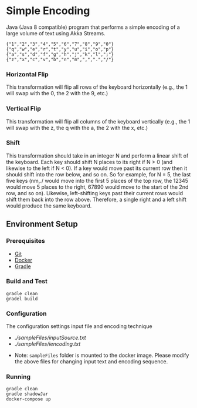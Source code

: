 # Simple Encoding
Java (Java 8 compatible) program that performs a simple encoding of a large volume of text using Akka Streams.

```$xslt
{"1","2","3","4","5","6","7","8","9","0"}
{"q","w","e","r","t","y","u","i","o","p"}
{"a","s","d","f","g","h","j","k","l",";"}
{"z","x","c","v","b","n","m",",",".","/"}
```
 
 ### Horizontal Flip
 This transformation will flip all rows of the keyboard horizontally (e.g., the 1 will
 swap with the 0, the 2 with the 9, etc.)
 
 ### Vertical Flip
 This transformation will flip all columns of the keyboard vertically (e.g., the 1
 will swap with the z, the q with the a, the 2 with the x, etc.)
 
 ### Shift
 
 This transformation should take in an integer N and perform a linear shift of
 the keyboard. Each key should shift N places to its right if N > 0 (and likewise
 to the left if N < 0). If a key would move past its current row then it should shift
 into the row below, and so on. So for example, for N = 5, the last five keys
 (nm,./ would move into the first 5 places of the top row, the 12345 would move
 5 places to the right, 67890 would move to the start of the 2nd row, and so
 on). Likewise, left-shifting keys past their current rows would shift them back
 into the row above. Therefore, a single right and a left shift would produce the
 same keyboard.
 
 ## Environment Setup
 
 ### Prerequisites
 
 * [Git](https://git-scm.com/book/en/v2/Getting-Started-Installing-Git)
 * [Docker](https://docs.docker.com/install/)
 * [Gradle](https://gradle.org/install/)
 
 ### Build and Test
 ```ShellSession
 gradle clean
 gradel build
 ```
 
 ### Configuration
 
 The configuration settings input file and encoding technique
 * _./sampleFiles/inputSource.txt_
 * _./sampleFiles/iencoding.txt_
 
 - Note: `sampleFiles` folder is mounted to the docker image. Please modify the above files for changing input text and encoding sequence.
 
  ### Running
  ```ShellSession
  gradle clean
  gradle shadowJar
  docker-compose up
  ```